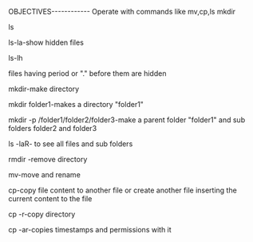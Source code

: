 OBJECTIVES------------
Operate with commands like mv,cp,ls mkdir

ls

ls-la-show hidden files

ls-lh

files having period or "." before them are hidden

mkdir-make directory

mkdir folder1-makes a directory "folder1"

mkdir -p /folder1/folder2/folder3-make a parent folder "folder1" and sub folders folder2 and folder3

ls -laR- to see all files and sub folders

rmdir -remove directory

mv-move and rename

cp-copy file content to another file or create another file inserting the current content to the file

cp -r-copy directory

cp -ar-copies timestamps and permissions with it
